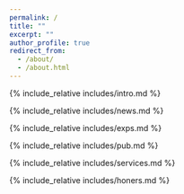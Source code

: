 ```yaml
---
permalink: /
title: ""
excerpt: ""
author_profile: true
redirect_from: 
  - /about/
  - /about.html
---
```


<span class='anchor' id='about-me'></span>

{% include_relative includes/intro.md %}

{% include_relative includes/news.md %}

{% include_relative includes/exps.md %}

{% include_relative includes/pub.md %}

{% include_relative includes/services.md %}

{% include_relative includes/honers.md %}

<!-- {% include_relative includes/others.md %} -->
